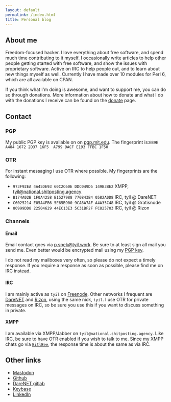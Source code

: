 ```yaml
---
layout: default
permalink: /index.html
title: Personal blog
---
```


## About me
Freedom-focused hacker. I love everything about free software, and spend much
time contributing to it myself. I occasionally write articles to help other
people getting started with free software, and show the issues with proprietary
software. Active on IRC to help people out, and to learn about new things
myself as well. Currently I have made over 10 modules for Perl 6, which are all
available on CPAN.

If you think what I'm doing is awesome, and want to support me, you can do so
through donations. More information about how to donate and what I do with the
donations I receive can be found on the [donate][Donate] page.

## Contact
### PGP
My public PGP key is available on on [pgp.mit.edu][pubkey]. The fingerprint
is:`EB9E A484 1672 2D37 16F5  A799 9ACF E193 FFBC 1F50`

### OTR
For instant messaging I use OTR where possible. My fingerprints are the following:

- `973F92EA 4A45DE93 60C2C60E DDC049D5 149B3BE2` XMPP, tyil@national.shitposting.agency
- `B174A02B 1F0A4258 B1527988 770843B4 0582A0D8` IRC, tyil @ DareNET
- `C6025214 E05A4FB6 5E65B900 9CA6A7AF A4A35C48` IRC, tyil @ Gratisnode
- `80999DD8 22504629 44EC13E3 5C31BF2F FC825703` IRC, tyil @ Rizon

### Channels
####  Email
Email contact goes via [p.spek@tyil.work][mail]. Be sure to at least sign all
mail you send me. Even better would be encrypted mail using my [PGP
key][pubkey].

I do not read my mailboxes very often, so please do not expect a timely
response. If you require a response as soon as possible, please find me on IRC
instead.

#### IRC
I am mainly active as `tyil` on [Freenode][freenode]. Other networks I frequent
are [DareNET][darenet] and [Rizon][rizon], using the same nick, `tyil`. I
use OTR for private messages on IRC, so be sure you use this if you want to
discuss something in private.

#### XMPP
I am available via XMPP/Jabber on `tyil@national.shitposting.agency`. Like IRC,
be sure to have OTR enabled if you wish to talk to me. Since my XMPP chats go
via [`BitlBee`][bitlbee], the response time is about the same as via IRC.

## Other links
- [Mastodon][mastodon]
- [Github][github]
- [DareNET gitlab][c.darenet]
- [Keybase][keybase]
- [LinkedIn][linkedin]

[bitlbee]: https://www.bitlbee.org/main.php/news.r/
[c.darenet]: https://c.darenet.org/u/tyil
[darenet]: https://darenet.org
[donate]: /support/
[freenode]: https://freenode.net
[github]: https://github.com/Tyil
[keybase]: https://keybase.io/tyil
[linkedin]: https://www.linkedin.com/in/patrickspek?
[mail]: mailto:p.spek@tyil.work
[mastodon]: https://mastodon.social/web/accounts/34234
[pubkey]: https://pgp.mit.edu/pks/lookup?op=vindex&search=0x9ACFE193FFBC1F50
[rizon]: https://rizon.net
